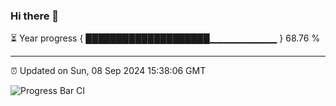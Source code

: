 ### Hi there 👋

⏳ Year progress { ████████████████████▁▁▁▁▁▁▁▁▁▁ } 68.76 %

---

⏰ Updated on Sun, 08 Sep 2024 15:38:06 GMT

![Progress Bar CI](https://github.com/IshwaranRudhara/GIT-ACTION/workflows/Progress%20Bar%20CI/badge.svg)
